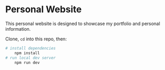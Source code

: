 # Personal Website

This personal website is designed to showcase my portfolio and personal information.


Clone, `cd` into this repo, then:

```sh
# install dependencies
    npm install
# run local dev server
    npm run dev
```
